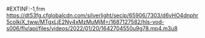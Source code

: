 #EXTINF:-1,frm
https://dt53fg.cfglobalcdn.com/silverlight/secip/65906/7303/d6vHO4dnphr5colkiX_tww/MTgxLjE2Ny4xMzMuMjM=/1687127582/hls-vod-s006/flv/api/files/videos/2022/01/20/1642704550u9g78.mp4.m3u8
